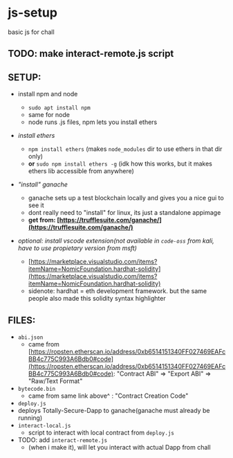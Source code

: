 # js-setup
basic js for chall

## TODO: make interact-remote.js script

## SETUP:
- install npm and node
  - `sudo apt install npm`
  - same for node
  - node runs .js files, npm lets you install ethers

- _install ethers_
  - `npm install ethers` (makes `node_modules` dir to use ethers in that dir only)
  - __or__ `sudo npm install ethers -g` (idk how this works, but it makes ethers lib accessible from anywhere)

- _"install" ganache_
  - ganache sets up a test blockchain locally and gives you a nice gui to see it
  - dont really need to "install" for linux, its just a standalone appimage
  - __get from: [https://trufflesuite.com/ganache/](https://trufflesuite.com/ganache/)__
  
- _optional: install vscode extension(not available in `code-oss` from kali, have to use propietary version from msft)_
  - [https://marketplace.visualstudio.com/items?itemName=NomicFoundation.hardhat-solidity](https://marketplace.visualstudio.com/items?itemName=NomicFoundation.hardhat-solidity)
  - sidenote: hardhat = eth development framework. but the same people also made this solidity syntax highlighter

## FILES:
- `abi.json`
  - came from [https://ropsten.etherscan.io/address/0xb6514151340FF027469EAFcBB4c775C993A6Bdb0#code](https://ropsten.etherscan.io/address/0xb6514151340FF027469EAFcBB4c775C993A6Bdb0#code): "Contract ABI" => "Export ABI" => "Raw/Text Format"
- `bytecode.bin`
  - came from same link above^ : "Contract Creation Code"
-  `deploy.js`
  - deploys Totally-Secure-Dapp to ganache(ganache must already be running)
- `interact-local.js`
  - script to interact with local contract from `deploy.js`
- TODO: add `interact-remote.js`
  - (when i make it), will let you interact with actual Dapp from chall
